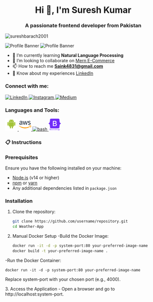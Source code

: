 <h1 align="center">Hi 👋, I'm Suresh Kumar</h1>
<h3 align="center">A passionate frontend developer from Pakistan</h3>

<p align="left">
    <img src="https://komarev.com/ghpvc/?username=sureshbarach2001&label=Profile%20views&color=0e75b6&style=flat" alt="sureshbarach2001" />
</p>

![Profile Banner](https://github.com/user-attachments/assets/33b7ff80-ece0-4a24-8489-0832864a929a)
![Profile Banner](https://github.com/user-attachments/assets/e538d9f0-a52e-455b-9d83-d1491340ef77)

- 🌱 I’m currently learning **Natural Language Processing**
- 👯 I’m looking to collaborate on [Mern E-Commerce](https://github.com/RaiUmerFarooq/Mern-Ecommerce)
- 📫 How to reach me **Saink4831@gmail.com**
- 📄 Know about my experiences [LinkedIn](https://www.linkedin.com/in/sain-suresh-48b0841b2)

<h3 align="left">Connect with me:</h3>
<p align="left">
    <a href="https://linkedin.com/in/sain-suresh-48b0841b2" target="blank">
        <img align="center" src="https://raw.githubusercontent.com/rahuldkjain/github-profile-readme-generator/master/src/images/icons/Social/linked-in-alt.svg" alt="LinkedIn" height="30" width="40" />
    </a>
    <a href="https://instagram.com/@sain_suresh_barach" target="blank">
        <img align="center" src="https://raw.githubusercontent.com/rahuldkjain/github-profile-readme-generator/master/src/images/icons/Social/instagram.svg" alt="Instagram" height="30" width="40" />
    </a>
    <a href="https://medium.com/@sureshkumar" target="blank">
        <img align="center" src="https://raw.githubusercontent.com/rahuldkjain/github-profile-readme-generator/master/src/images/icons/Social/medium.svg" alt="Medium" height="30" width="40" />
    </a>
</p>

<h3 align="left">Languages and Tools:</h3>
<p align="left">
    <a href="https://developer.android.com" target="_blank" rel="noreferrer"> 
        <img src="https://raw.githubusercontent.com/devicons/devicon/master/icons/android/android-original-wordmark.svg" alt="android" width="40" height="40"/>
    </a>
    <a href="https://aws.amazon.com" target="_blank" rel="noreferrer"> 
        <img src="https://raw.githubusercontent.com/devicons/devicon/master/icons/amazonwebservices/amazonwebservices-original-wordmark.svg" alt="aws" width="40" height="40"/>
    </a>
    <a href="https://www.gnu.org/software/bash/" target="_blank" rel="noreferrer">
        <img src="https://www.vectorlogo.zone/logos/gnu_bash/gnu_bash-icon.svg" alt="bash" width="40" height="40"/>
    </a>
    <a href="https://getbootstrap.com" target="_blank" rel="noreferrer">
        <img src="https://raw.githubusercontent.com/devicons/devicon/master/icons/bootstrap/bootstrap-plain-wordmark.svg" alt="bootstrap" width="40" height="40"/>
    </a>
    <!-- Add additional icons here as needed -->
</p>

<h3>📋 Instructions</h3>

### Prerequisites

Ensure you have the following installed on your machine:
- [Node.js](https://nodejs.org/) (v14 or higher)
- [npm](https://www.npmjs.com/) or [yarn](https://yarnpkg.com/)
- Any additional dependencies listed in `package.json`

### Installation

1. Clone the repository:
   ```bash
   git clone https://github.com/username/repository.git
   cd Weather-App
2. Manual Docker Setup
-Build the Docker Image:
    ```bash
    docker run -it -d -p system-port:80 your-preferred-image-name
    docker build -t your-preferred-image-name .
-Run the Docker Container:

    docker run -it -d -p system-port:80 your-preferred-image-name

<p>Replace system-port with your chosen port (e.g., 4000).</p>
3. Access the Application
    - Open a browser and go to http://localhost:system-port.
